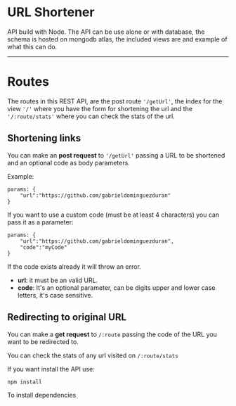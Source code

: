 # URL Shortener

API build with Node. The API can be use alone or with database, the schema is hosted on mongodb atlas, the included views are and example of what this can do.

---

# Routes

The routes in this REST API, are the post route `'/getUrl'`, the index for the view `'/'` where you have the form for shortening the url and the `'/:route/stats'` where you can check the stats of the url.

## Shortening links

You can make an **post request** to `'/getUrl'` passing a URL to be shortened and an optional code as body parameters.

Example:

```
params: {
    "url":"https://github.com/gabrieldominguezduran"
}
```

If you want to use a custom code (must be at least 4 characters) you can pass it as a parameter:

```
params: {
    "url":"https://github.com/gabrieldominguezduran",
    "code":"myCode"
}
```

If the code exists already it will throw an error.

- **url**: it must be an valid URL.
- **code**: It's an optional parameter, can be digits upper and lower case letters, it's case sensitive.

## Redirecting to original URL

You can make a **get request** to `/:route` passing the code of the URL you want to be redirected to.

You can check the stats of any url visited on `/:route/stats`

If you want install the API use:

```
npm install

```

To install dependencies
